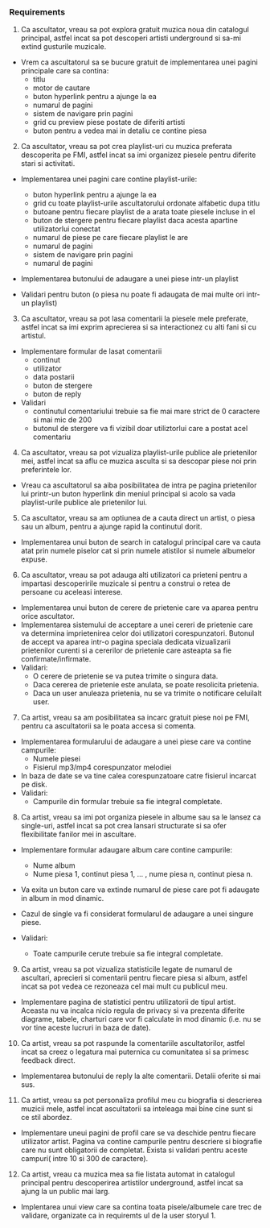 ### Requirements

1. Ca ascultator, vreau sa pot explora gratuit muzica noua din catalogul principal, astfel incat sa pot descoperi artisti underground si sa-mi extind gusturile muzicale.

* Vrem ca ascultatorul sa se bucure gratuit de implementarea unei pagini principale care sa contina:
    * titlu
    * motor de cautare
    * buton hyperlink pentru a ajunge la ea
    * numarul de pagini
    * sistem de navigare prin pagini
    * grid cu preview piese postate de diferiti artisti
    * buton pentru a vedea mai in detaliu ce contine piesa 
 
2. Ca ascultator, vreau sa pot crea playlist-uri cu muzica preferata descoperita pe FMI, astfel incat sa imi organizez piesele pentru diferite stari si activitati.

* Implementarea unei pagini care contine playlist-urile:
    * buton hyperlink pentru a ajunge la ea
    * grid cu toate playlist-urile ascultatorului ordonate alfabetic dupa titlu
    * butoane pentru fiecare playlist de a arata toate piesele incluse in el
    * buton de stergere pentru fiecare playlist daca acesta apartine utilizatorlui conectat
    * numarul de piese pe care fiecare playlist le are
    * numarul de pagini
    * sistem de navigare prin pagini
    * numarul de pagini

* Implementarea butonului de adaugare a unei piese intr-un playlist

* Validari pentru buton (o piesa nu poate fi adaugata de mai multe ori intr-un playlist)

3. Ca ascultator, vreau sa pot lasa comentarii la piesele mele preferate, astfel incat sa imi exprim aprecierea si sa interactionez cu alti fani si cu artistul.

* Implementare formular de lasat comentarii
    * continut
    * utilizator 
    * data postarii
    * buton de stergere
    * buton de reply
* Validari 
    * continutul comentariului trebuie sa fie mai mare strict de 0 caractere si mai mic de 200
    * butonul de stergere va fi vizibil doar utiliztorlui care a postat acel comentariu

4. Ca ascultator, vreau sa pot vizualiza playlist-urile publice ale prietenilor mei, astfel incat sa aflu ce muzica asculta si sa descopar piese noi prin preferintele lor.

* Vreau ca ascultatorul sa aiba posibilitatea de intra pe pagina prietenilor lui printr-un buton hyperlink din meniul principal si acolo sa vada playlist-urile publice ale prietenilor lui.

5. Ca ascultator, vreau sa am optiunea de a cauta direct un artist, o piesa sau un album, pentru a ajunge rapid la continutul dorit.

* Implementarea unui buton de search in catalogul principal care va cauta atat prin numele piselor cat si prin numele atistilor si numele albumelor expuse.


6. Ca ascultator, vreau sa pot adauga alti utilizatori ca prieteni pentru a impartasi descoperirile muzicale si pentru a construi o retea de persoane cu aceleasi interese.

* Implementarea unui buton de cerere de prietenie care va aparea pentru orice ascultator.
* Implementarea sistemului de acceptare a unei cereri de prietenie care va determina imprietenirea celor doi utilizatori corespunzatori. Butonul de accept va aparea intr-o pagina speciala dedicata vizualizarii prietenilor curenti si a cererilor de prietenie care asteapta sa fie confirmate/infirmate.
* Validari:
    - O cerere de prietenie se va putea trimite o singura data.
    - Daca cererea de prietenie este anulata, se poate resolicita prietenia.
    - Daca un user anuleaza prietenia, nu se va trimite o notificare celuilalt user.

7. Ca artist, vreau sa am posibilitatea sa incarc gratuit piese noi pe FMI, pentru ca ascultatorii sa le poata accesa si comenta.

* Implementarea formularului de adaugare a unei piese care va contine campurile:
    - Numele piesei
    - Fisierul mp3/mp4 corespunzator melodiei
* In baza de date se va tine calea corespunzatoare catre fisierul incarcat pe disk.
* Validari:
    - Campurile din formular trebuie sa fie integral completate.

8. Ca artist, vreau sa imi pot organiza piesele in albume sau sa le lansez ca single-uri, astfel incat sa pot crea lansari structurate si sa ofer flexibilitate fanilor mei in ascultare.

* Implementare formular adaugare album care contine campurile:

    - Nume album
    - Nume piesa 1, continut piesa 1, ... , nume piesa n, continut piesa n.

* Va exita un buton care va extinde numarul de piese care pot fi adaugate in album in mod dinamic.
* Cazul de single va fi considerat formularul de adaugare a unei singure piese.

* Validari:
    - Toate campurile cerute trebuie sa fie integral completate. 

9. Ca artist, vreau sa pot vizualiza statisticile legate de numarul de ascultari, aprecieri si comentarii pentru fiecare piesa si album, astfel incat sa pot vedea ce rezoneaza cel mai mult cu publicul meu.

* Implementare pagina de statistici pentru utilizatorii de tipul artist. Aceasta nu va incalca nicio regula de privacy si va prezenta diferite diagrame, tabele, charturi care vor fi calculate in mod dinamic (i.e. nu se vor tine aceste lucruri in baza de date).

10. Ca artist, vreau sa pot raspunde la comentariile ascultatorilor, astfel incat sa creez o legatura mai puternica cu comunitatea si sa primesc feedback direct.

* Implementarea butonului de reply la alte comentarii. Detalii oferite si mai sus.

11. Ca artist, vreau sa pot personaliza profilul meu cu biografia si descrierea muzicii mele, astfel incat ascultatorii sa inteleaga mai bine cine sunt si ce stil abordez.

* Implementare uneui pagini de profil care se va deschide pentru fiecare utilizator artist. Pagina va contine campurile pentru descriere si biografie care nu sunt obligatorii de completat. Exista si validari pentru aceste campuri( intre 10 si 300 de caractere).


12. Ca artist, vreau ca muzica mea sa fie listata automat in catalogul principal pentru descoperirea artistilor underground, astfel incat sa ajung la un public mai larg.

* Implentarea unui view care sa contina toata pisele/albumele care trec de validare, organizate ca in requiremts ul de la user storyul 1.